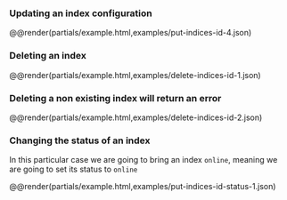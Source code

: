 ### Updating an index configuration

@@render(partials/example.html,examples/put-indices-id-4.json)

### Deleting an index

@@render(partials/example.html,examples/delete-indices-id-1.json)

### Deleting a non existing index will return an error

@@render(partials/example.html,examples/delete-indices-id-2.json)

### Changing the status of an index

In this particular case we are going to bring an index `online`, meaning we are going to set its status to `online`

@@render(partials/example.html,examples/put-indices-id-status-1.json)